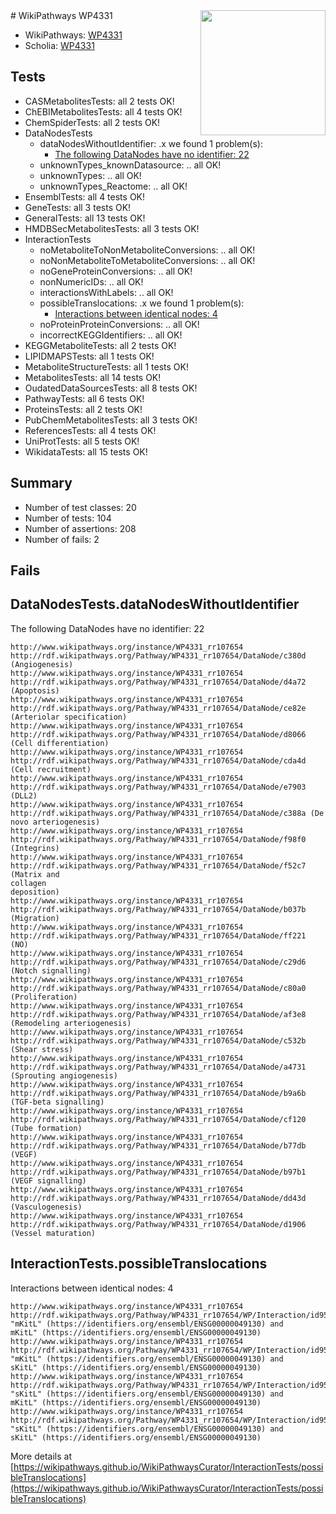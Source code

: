 <img style="float: right; width: 200px" src="https://upload.wikimedia.org/wikipedia/commons/thumb/8/83/Wplogo_with_text_500.png/640px-Wplogo_with_text_500.png" />
# WikiPathways WP4331

* WikiPathways: [WP4331](https://new.wikipathways.org/pathways/WP4331)
* Scholia: [WP4331](https://scholia.toolforge.org/wikipathways/WP4331)
## Tests
* CASMetabolitesTests: all 2 tests OK!
* ChEBIMetabolitesTests: all 4 tests OK!
* ChemSpiderTests: all 2 tests OK!
* DataNodesTests
    * dataNodesWithoutIdentifier: .x we found 1 problem(s):
        * [The following DataNodes have no identifier: 22](#8792c4b1)
    * unknownTypes_knownDatasource: .. all OK!
    * unknownTypes: .. all OK!
    * unknownTypes_Reactome: .. all OK!
* EnsemblTests: all 4 tests OK!
* GeneTests: all 3 tests OK!
* GeneralTests: all 13 tests OK!
* HMDBSecMetabolitesTests: all 3 tests OK!
* InteractionTests
    * noMetaboliteToNonMetaboliteConversions: .. all OK!
    * noNonMetaboliteToMetaboliteConversions: .. all OK!
    * noGeneProteinConversions: .. all OK!
    * nonNumericIDs: .. all OK!
    * interactionsWithLabels: .. all OK!
    * possibleTranslocations: .x we found 1 problem(s):
        * [Interactions between identical nodes: 4](#1c118209)
    * noProteinProteinConversions: .. all OK!
    * incorrectKEGGIdentifiers: .. all OK!
* KEGGMetaboliteTests: all 2 tests OK!
* LIPIDMAPSTests: all 1 tests OK!
* MetaboliteStructureTests: all 1 tests OK!
* MetabolitesTests: all 14 tests OK!
* OudatedDataSourcesTests: all 8 tests OK!
* PathwayTests: all 6 tests OK!
* ProteinsTests: all 2 tests OK!
* PubChemMetabolitesTests: all 3 tests OK!
* ReferencesTests: all 4 tests OK!
* UniProtTests: all 5 tests OK!
* WikidataTests: all 15 tests OK!


## Summary

* Number of test classes: 20
* Number of tests: 104
* Number of assertions: 208
* Number of fails: 2

## Fails

<a name="8792c4b1" />

## DataNodesTests.dataNodesWithoutIdentifier

The following DataNodes have no identifier: 22
```
http://www.wikipathways.org/instance/WP4331_rr107654 http://rdf.wikipathways.org/Pathway/WP4331_rr107654/DataNode/c380d (Angiogenesis)
http://www.wikipathways.org/instance/WP4331_rr107654 http://rdf.wikipathways.org/Pathway/WP4331_rr107654/DataNode/d4a72 (Apoptosis)
http://www.wikipathways.org/instance/WP4331_rr107654 http://rdf.wikipathways.org/Pathway/WP4331_rr107654/DataNode/ce82e (Arteriolar specification)
http://www.wikipathways.org/instance/WP4331_rr107654 http://rdf.wikipathways.org/Pathway/WP4331_rr107654/DataNode/d8066 (Cell differentiation)
http://www.wikipathways.org/instance/WP4331_rr107654 http://rdf.wikipathways.org/Pathway/WP4331_rr107654/DataNode/cda4d (Cell recruitment)
http://www.wikipathways.org/instance/WP4331_rr107654 http://rdf.wikipathways.org/Pathway/WP4331_rr107654/DataNode/e7903 (DLL2)
http://www.wikipathways.org/instance/WP4331_rr107654 http://rdf.wikipathways.org/Pathway/WP4331_rr107654/DataNode/c388a (De novo arteriogenesis)
http://www.wikipathways.org/instance/WP4331_rr107654 http://rdf.wikipathways.org/Pathway/WP4331_rr107654/DataNode/f98f0 (Integrins)
http://www.wikipathways.org/instance/WP4331_rr107654 http://rdf.wikipathways.org/Pathway/WP4331_rr107654/DataNode/f52c7 (Matrix and 
collagen
deposition)
http://www.wikipathways.org/instance/WP4331_rr107654 http://rdf.wikipathways.org/Pathway/WP4331_rr107654/DataNode/b037b (Migration)
http://www.wikipathways.org/instance/WP4331_rr107654 http://rdf.wikipathways.org/Pathway/WP4331_rr107654/DataNode/ff221 (NO)
http://www.wikipathways.org/instance/WP4331_rr107654 http://rdf.wikipathways.org/Pathway/WP4331_rr107654/DataNode/c29d6 (Notch signalling)
http://www.wikipathways.org/instance/WP4331_rr107654 http://rdf.wikipathways.org/Pathway/WP4331_rr107654/DataNode/c80a0 (Proliferation)
http://www.wikipathways.org/instance/WP4331_rr107654 http://rdf.wikipathways.org/Pathway/WP4331_rr107654/DataNode/af3e8 (Remodeling arteriogenesis)
http://www.wikipathways.org/instance/WP4331_rr107654 http://rdf.wikipathways.org/Pathway/WP4331_rr107654/DataNode/c532b (Shear stress)
http://www.wikipathways.org/instance/WP4331_rr107654 http://rdf.wikipathways.org/Pathway/WP4331_rr107654/DataNode/a4731 (Sprouting angiogenesis)
http://www.wikipathways.org/instance/WP4331_rr107654 http://rdf.wikipathways.org/Pathway/WP4331_rr107654/DataNode/b9a6b (TGF-beta signalling)
http://www.wikipathways.org/instance/WP4331_rr107654 http://rdf.wikipathways.org/Pathway/WP4331_rr107654/DataNode/cf120 (Tube formation)
http://www.wikipathways.org/instance/WP4331_rr107654 http://rdf.wikipathways.org/Pathway/WP4331_rr107654/DataNode/b77db (VEGF)
http://www.wikipathways.org/instance/WP4331_rr107654 http://rdf.wikipathways.org/Pathway/WP4331_rr107654/DataNode/b97b1 (VEGF signalling)
http://www.wikipathways.org/instance/WP4331_rr107654 http://rdf.wikipathways.org/Pathway/WP4331_rr107654/DataNode/dd43d (Vasculogenesis)
http://www.wikipathways.org/instance/WP4331_rr107654 http://rdf.wikipathways.org/Pathway/WP4331_rr107654/DataNode/d1906 (Vessel maturation)
```

<a name="1c118209" />

## InteractionTests.possibleTranslocations

Interactions between identical nodes: 4
```
http://www.wikipathways.org/instance/WP4331_rr107654 http://rdf.wikipathways.org/Pathway/WP4331_rr107654/WP/Interaction/id959f9a3b "mKitL" (https://identifiers.org/ensembl/ENSG00000049130) and 
mKitL" (https://identifiers.org/ensembl/ENSG00000049130)
http://www.wikipathways.org/instance/WP4331_rr107654 http://rdf.wikipathways.org/Pathway/WP4331_rr107654/WP/Interaction/id959f9a3b "mKitL" (https://identifiers.org/ensembl/ENSG00000049130) and 
sKitL" (https://identifiers.org/ensembl/ENSG00000049130)
http://www.wikipathways.org/instance/WP4331_rr107654 http://rdf.wikipathways.org/Pathway/WP4331_rr107654/WP/Interaction/id959f9a3b "sKitL" (https://identifiers.org/ensembl/ENSG00000049130) and 
mKitL" (https://identifiers.org/ensembl/ENSG00000049130)
http://www.wikipathways.org/instance/WP4331_rr107654 http://rdf.wikipathways.org/Pathway/WP4331_rr107654/WP/Interaction/id959f9a3b "sKitL" (https://identifiers.org/ensembl/ENSG00000049130) and 
sKitL" (https://identifiers.org/ensembl/ENSG00000049130)
```

More details at [https://wikipathways.github.io/WikiPathwaysCurator/InteractionTests/possibleTranslocations](https://wikipathways.github.io/WikiPathwaysCurator/InteractionTests/possibleTranslocations)

